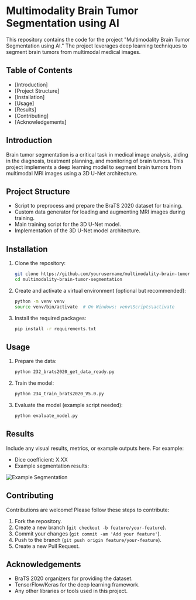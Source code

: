 # Multimodality Brain Tumor Segmentation using AI

This repository contains the code for the project "Multimodality Brain Tumor Segmentation using AI." The project leverages deep learning techniques to segment brain tumors from multimodal medical images.

## Table of Contents
- [Introduction]
- [Project Structure]
- [Installation]
- [Usage]
- [Results]
- [Contributing]
- [Acknowledgements]

## Introduction

Brain tumor segmentation is a critical task in medical image analysis, aiding in the diagnosis, treatment planning, and monitoring of brain tumors. This project implements a deep learning model to segment brain tumors from multimodal MRI images using a 3D U-Net architecture.

## Project Structure

- Script to preprocess and prepare the BraTS 2020 dataset for training.
-  Custom data generator for loading and augmenting MRI images during training.
-  Main training script for the 3D U-Net model.
- Implementation of the 3D U-Net model architecture.

## Installation

1. Clone the repository:
    ```bash
    git clone https://github.com/yourusername/multimodality-brain-tumor-segmentation.git
    cd multimodality-brain-tumor-segmentation
    ```

2. Create and activate a virtual environment (optional but recommended):
    ```bash
    python -m venv venv
    source venv/bin/activate  # On Windows: venv\Scripts\activate
    ```

3. Install the required packages:
    ```bash
    pip install -r requirements.txt
    ```

## Usage

1. Prepare the data:
    ```bash
    python 232_brats2020_get_data_ready.py
    ```

2. Train the model:
    ```bash
    python 234_train_brats2020_V5.0.py
    ```

3. Evaluate the model (example script needed):
    ```bash
    python evaluate_model.py
    ```

## Results

Include any visual results, metrics, or example outputs here. For example:
- Dice coefficient: X.XX
- Example segmentation results:

![Example Segmentation](path/to/example_segmentation.png)

## Contributing

Contributions are welcome! Please follow these steps to contribute:

1. Fork the repository.
2. Create a new branch (`git checkout -b feature/your-feature`).
3. Commit your changes (`git commit -am 'Add your feature'`).
4. Push to the branch (`git push origin feature/your-feature`).
5. Create a new Pull Request.



## Acknowledgements

- BraTS 2020 organizers for providing the dataset.
- TensorFlow/Keras for the deep learning framework.
- Any other libraries or tools used in this project.

